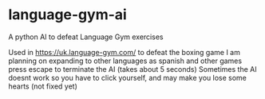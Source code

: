 # language-gym-ai
 A python AI to defeat Language Gym exercises

Used in https://uk.language-gym.com/ to defeat the boxing game 
I am planning on expanding to other languages as spanish and other games
press escape to terminate the AI (takes about 5 seconds)
Sometimes the AI doesnt work so you have to click yourself, and may make you lose some hearts (not fixed yet)
